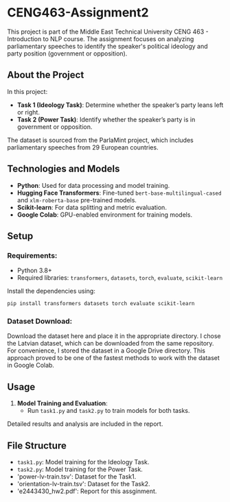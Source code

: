 # CENG463-Assignment2

This project is part of the Middle East Technical University CENG 463 - Introduction to NLP course. The assignment focuses on analyzing parliamentary speeches to identify the speaker's political ideology and party position (government or opposition).

## **About the Project**
In this project:
- **Task 1 (Ideology Task)**: Determine whether the speaker’s party leans left or right.
- **Task 2 (Power Task)**: Identify whether the speaker’s party is in government or opposition.

The dataset is sourced from the ParlaMint project, which includes parliamentary speeches from 29 European countries.

## **Technologies and Models**
- **Python**: Used for data processing and model training.
- **Hugging Face Transformers**: Fine-tuned `bert-base-multilingual-cased` and `xlm-roberta-base` pre-trained models.
- **Scikit-learn**: For data splitting and metric evaluation.
- **Google Colab**: GPU-enabled environment for training models.

## **Setup**
### Requirements:
- Python 3.8+
- Required libraries: `transformers`, `datasets`, `torch`, `evaluate`, `scikit-learn`

Install the dependencies using:
```bash
pip install transformers datasets torch evaluate scikit-learn
```

### Dataset Download:
Download the dataset here and place it in the appropriate directory.
I chose the Latvian dataset, which can be downloaded from the same repository. For convenience, I stored the dataset in a Google Drive directory. This approach proved to be one of the fastest methods to work with the dataset in Google Colab.

## **Usage**
1. **Model Training and Evaluation**:
   - Run `task1.py` and `task2.py` to train models for both tasks.

Detailed results and analysis are included in the report.

## **File Structure**
- `task1.py`: Model training for the Ideology Task.
- `task2.py`: Model training for the Power Task.
- 'power-lv-train.tsv': Dataset for the Task1.
- 'orientation-lv-train.tsv': Dataset for the Task2.
- 'e2443430_hw2.pdf': Report for this assginment.
  
